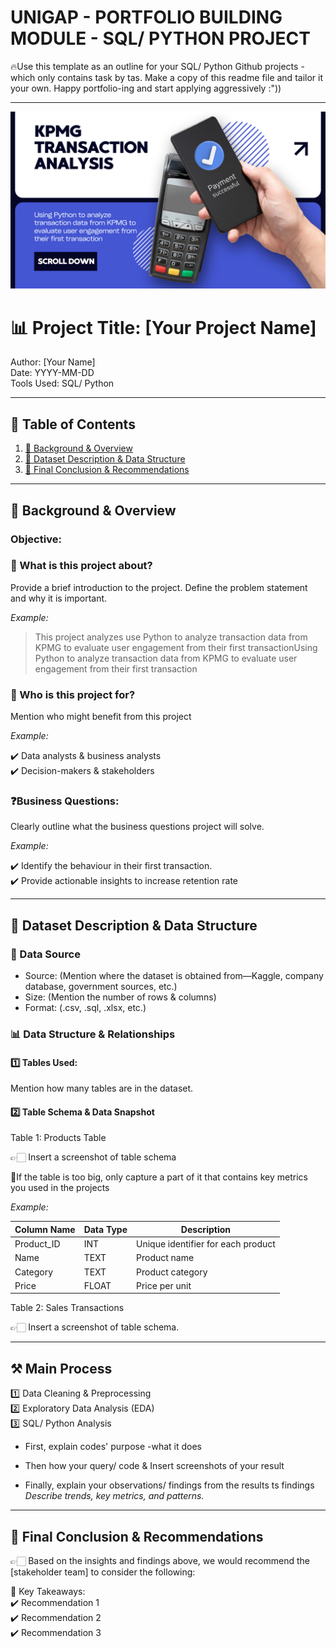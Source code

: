 # UNIGAP - PORTFOLIO BUILDING MODULE - SQL/ PYTHON PROJECT

🔥Use this template as an outline for your SQL/ Python Github projects - which only contains task by tas. Make a copy of this readme file and tailor it your own. Happy portfolio-ing and start applying aggressively :"))

---
![KPMG Transaction Analysis](https://github.com/Dorothy-Ho-Vy/Sample_SQL_Python_template/blob/4dee6ff56077b90b1aea82e8517136f7185a77a3/Blue%20White%20Modern%20Payment%20Gateway%20Service%20Twitter%20Post.png.crdownload)

# 📊 Project Title: [Your Project Name]  
Author: [Your Name]  
Date: YYYY-MM-DD  
Tools Used: SQL/ Python  

---

## 📑 Table of Contents  
1. [📌 Background & Overview](#-background--overview)  
2. [📂 Dataset Description & Data Structure](#-dataset-description--data-structure)  
3. [🔎 Final Conclusion & Recommendations](#-final-conclusion--recommendations)

---

## 📌 Background & Overview  

### Objective:
### 📖 What is this project about? 
 
Provide a brief introduction to the project. Define the problem statement and why it is important.  

 _Example:_
> This project analyzes use Python to analyze transaction data from KPMG to evaluate user engagement from their first transactionUsing Python to analyze transaction data from KPMG to evaluate user engagement from their first transaction

### 👤 Who is this project for?  

Mention who might benefit from this project 

 _Example:_

✔️ Data analysts & business analysts  
✔️ Decision-makers & stakeholders  

###  ❓Business Questions:  
Clearly outline what the business questions project will solve.  

 _Example:_

✔️ Identify the behaviour in their first transaction.  
✔️ Provide actionable insights to increase retention rate   

---

## 📂 Dataset Description & Data Structure  

### 📌 Data Source  
- Source: (Mention where the dataset is obtained from—Kaggle, company database, government sources, etc.)  
- Size: (Mention the number of rows & columns)  
- Format: (.csv, .sql, .xlsx, etc.)  

### 📊 Data Structure & Relationships  

#### 1️⃣ Tables Used:  
Mention how many tables are in the dataset.  

#### 2️⃣ Table Schema & Data Snapshot  

Table 1: Products Table  

👉🏻 Insert a screenshot of table schema 

📌If the table is too big, only capture a part of it that contains key metrics you used in the projects

 _Example:_

| Column Name | Data Type | Description |  
|-------------|----------|-------------|  
| Product_ID  | INT      | Unique identifier for each product |  
| Name        | TEXT     | Product name |  
| Category    | TEXT     | Product category |  
| Price       | FLOAT    | Price per unit |  


Table 2: Sales Transactions  

👉🏻 Insert a screenshot of table schema.


---

## ⚒️ Main Process

1️⃣ Data Cleaning & Preprocessing  
2️⃣ Exploratory Data Analysis (EDA)  
3️⃣ SQL/ Python Analysis 

- First, explain codes' purpose -what it does

- Then how your query/ code & Insert screenshots of your result

- Finally, explain your observations/ findings from the results  ts findings
 _Describe trends, key metrics, and patterns._  

---

## 🔎 Final Conclusion & Recommendations  

👉🏻 Based on the insights and findings above, we would recommend the [stakeholder team] to consider the following:  

📌 Key Takeaways:  
✔️ Recommendation 1  
✔️ Recommendation 2  
✔️ Recommendation 3
